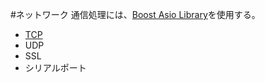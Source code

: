 #ネットワーク
通信処理には、[Boost Asio Library](http://www.boost.org/doc/libs/release/doc/html/boost_asio.html)を使用する。

- [TCP](./network/tcp.md)
- UDP
- SSL
- シリアルポート
